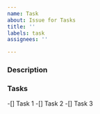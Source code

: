 ```yaml
---
name: Task
about: Issue for Tasks
title: ''
labels: task
assignees: ''

---
```


### Description

### Tasks

-[] Task 1
-[] Task 2
-[] Task 3
